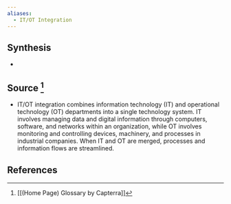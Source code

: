 ```yaml
---
aliases:
  - IT/OT Integration
---
```

## Synthesis
- 
## Source [^1]
- IT/OT integration combines information technology (IT) and operational technology (OT) departments into a single technology system. IT involves managing data and digital information through computers, software, and networks within an organization, while OT involves monitoring and controlling devices, machinery, and processes in industrial companies. When IT and OT are merged, processes and information flows are streamlined.
## References

[^1]: [[(Home Page) Glossary by Capterra]]